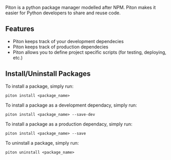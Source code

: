 Piton is a python package manager modelled after NPM. Piton makes it easier for Python developers to share and reuse code.

## Features

- Piton keeps track of your development dependecies
- Piton keeps track of production dependecies
- Piton allows you to define project specific scripts (for testing, deploying, etc.)

## Install/Uninstall Packages

To install a package, simply run:
```
piton install <package_name>
```
To install a package as a development dependacy, simply run:
```
piton install <package_name> --save-dev
```
To install a package as a production dependacy, simply run:
```
piton install <package_name> --save
```
To uninstall a package, simply run:
```
piton uninstall <package_name>
```
